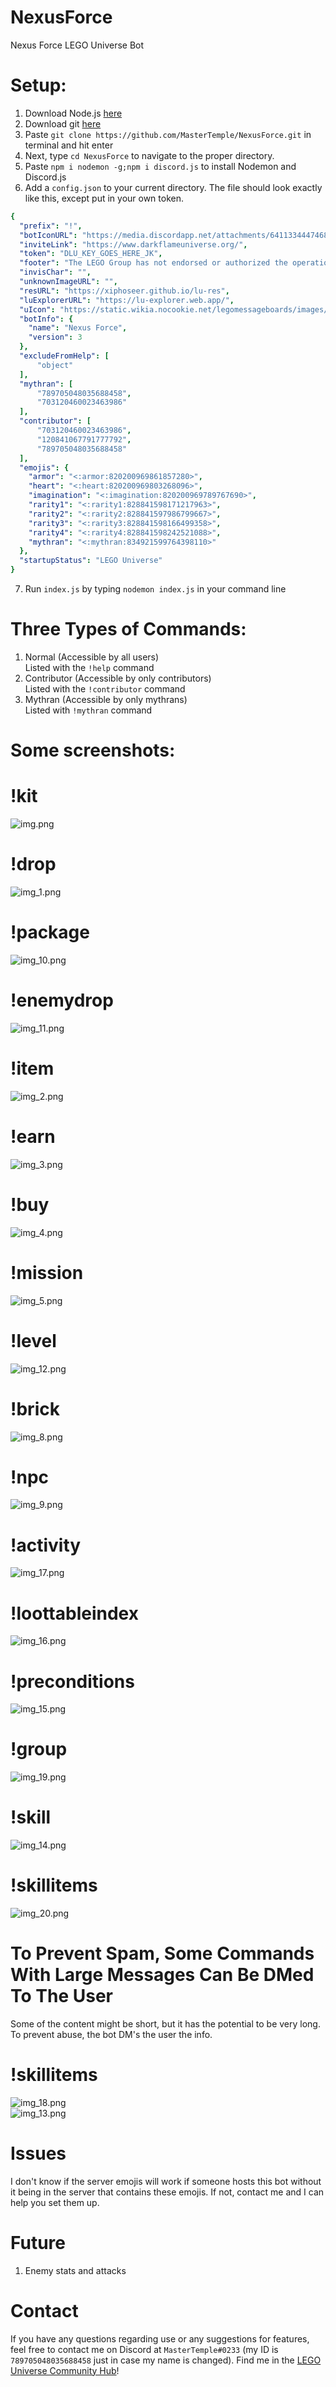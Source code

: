 # NexusForce
Nexus Force LEGO Universe Bot

# Setup:
1. Download Node.js [here](https://nodejs.org/en/download/)
2. Download git [here](https://git-scm.com/download)
3. Paste `git clone https://github.com/MasterTemple/NexusForce.git` in terminal and hit enter
4. Next, type `cd NexusForce` to navigate to the proper directory.
5. Paste `npm i nodemon -g;npm i discord.js` to install Nodemon and Discord.js
6. Add a `config.json` to your current directory. The file should look exactly like this, except put in your own token.
```yaml
{
  "prefix": "!",
  "botIconURL": "https://media.discordapp.net/attachments/641133444746838016/813621671461781544/circle-cropped_1.png",
  "inviteLink": "https://www.darkflameuniverse.org/",
  "token": "DLU_KEY_GOES_HERE_JK",
  "footer": "The LEGO Group has not endorsed or authorized the operation of this game and is not liable for any safety issues in relation to the operation of this game.",
  "invisChar": "឵឵",
  "unknownImageURL": "",
  "resURL": "https://xiphoseer.github.io/lu-res",
  "luExplorerURL": "https://lu-explorer.web.app/",
  "uIcon": "https://static.wikia.nocookie.net/legomessageboards/images/c/ce/LU2.png/revision/latest?cb=20121121213649",
  "botInfo": {
    "name": "Nexus Force",
    "version": 3
  },
  "excludeFromHelp": [
      "object"
  ],
  "mythran": [
      "789705048035688458",
      "703120460023463986"
  ],
  "contributor": [
      "703120460023463986",
      "120841067791777792",
      "789705048035688458"
  ],
  "emojis": {
    "armor": "<:armor:820200969861857280>",
    "heart": "<:heart:820200969803268096>",
    "imagination": "<:imagination:820200969789767690>",
    "rarity1": "<:rarity1:828841598171217963>",
    "rarity2": "<:rarity2:828841597986799667>",
    "rarity3": "<:rarity3:828841598166499358>",
    "rarity4": "<:rarity4:828841598242521088>",
    "mythran": "<:mythran:834921599764398110>"
  },
  "startupStatus": "LEGO Universe"
}

   ```

7. Run `index.js` by typing `nodemon index.js` in your command line

# Three Types of Commands:
1. Normal (Accessible by all users)\
    Listed with the `!help` command
2. Contributor (Accessible by only contributors)\
   Listed with the `!contributor` command
3. Mythran (Accessible by only mythrans)\
   Listed with `!mythran` command
   
# Some screenshots:
# !kit
![img.png](src/img.png)
# !drop
![img_1.png](src/img_1.png)
# !package
![img_10.png](src/img_10.png)
# !enemydrop
![img_11.png](src/img_11.png)
# !item
![img_2.png](src/img_2.png)
# !earn
![img_3.png](src/img_3.png)
# !buy
![img_4.png](src/img_4.png)
# !mission
![img_5.png](src/img_5.png)
# !level
![img_12.png](src/img_12.png)
# !brick
![img_8.png](src/img_8.png)
# !npc
![img_9.png](src/img_9.png)
# !activity
![img_17.png](src/img_17.png)
# !loottableindex
![img_16.png](src/img_16.png)
# !preconditions
![img_15.png](src/img_15.png)
# !group
![img_19.png](src/img_19.png)
# !skill
![img_14.png](src/img_14.png)
# !skillitems
![img_20.png](src/img_20.png)
# To Prevent Spam, Some Commands With Large Messages Can Be DMed To The User
Some of the content might be short, but it has the potential to be very long. To prevent abuse, the bot DM's the user the info.
# !skillitems
![img_18.png](src/img_18.png)\
![img_13.png](src/img_13.png)


# Issues
I don't know if the server emojis will work if someone hosts this bot without it being in the server that contains these emojis. If not, contact me and I can help you set them up.


# Future
1. Enemy stats and attacks

# Contact
If you have any questions regarding use or any suggestions for features, feel free to contact me on Discord at `MasterTemple#0233` (my ID is `789705048035688458` just in case my name is changed). Find me in the [LEGO Universe Community Hub](https://discord.gg/Yz8yEmZ)!
